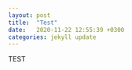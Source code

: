 ```yaml
---
layout: post
title:  "Test"
date:   2020-11-22 12:55:39 +0300
categories: jekyll update
---
```


TEST
